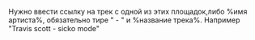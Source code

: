 Нужно ввести ссылку на трек с одной из этих площадок,либо %имя артиста%, обязательно тире " - " и %название трека%. Например "Travis scott - sicko mode" 
